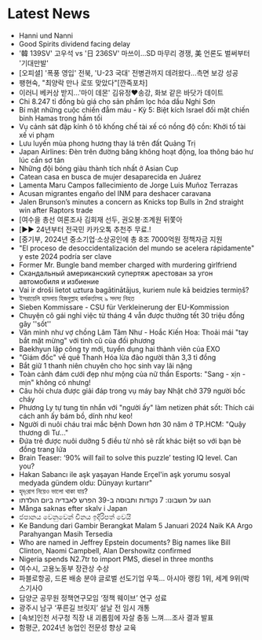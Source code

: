 # Latest News
-  Hanni und Nanni
-  Good Spirits dividend facing delay
-  '韓 139SV' 고우석 vs '日 236SV' 마쓰이…SD 마무리 경쟁, 美 언론도 벌써부터 '기대만발'
-  [오피셜] '폭풍 영입' 전북, 'U-23 국대' 전병관까지 데려왔다...측면 보강 성공
-  팽현숙, "최양락 만나 로또 맞았다"[깐죽포차]
-  이러니 베커상 받지…'마이 데몬' 김유정♥송강, 화보 같은 바닷가 데이트
-  Chi 8.247 tỉ đồng bù giá cho sản phẩm lọc hóa dầu Nghi Sơn
-  Bí mật những cuộc chiến đẫm máu - Kỳ 5: Biệt kích Israel đối mặt chiến binh Hamas trong hầm tối
-  Vụ cảnh sát đập kính ô tô khống chế tài xế có nồng độ cồn: Khởi tố tài xế vi phạm
-  Lưu luyến mùa phong hương thay lá trên đất Quảng Trị
-  Japan Airlines: Đèn trên đường băng không hoạt động, loa thông báo hư lúc cần sơ tán
-  Những đội bóng giàu thành tích nhất ở Asian Cup
-  Catean casa en busca de mujer desaparecida en Juárez
-  Lamenta Maru Campos fallecimiento de Jorge Luis Muñoz Terrazas
-  Acusan migrantes engaño del INM para deshacer caravana
-  Jalen Brunson’s minutes a concern as Knicks top Bulls in 2nd straight win after Raptors trade
-  [여수을 총선 여론조사 김회재 선두, 권오봉·조계원 뒤쫓아
-  [▶▶ 24년부터 전국민 카카오톡 추천주 무료.!
-  [중기부, 2024년 중소기업·소상공인에 총 8조 7000억원 정책자금 지원
-  "El proceso de desoccidentalización del mundo se acelera rápidamente" y este 2024 podría ser clave
-  Former Mr. Bungle band member charged with murdering girlfriend
-  Скандальный американский супертяж арестован за угон автомобиля и избиение
-  Vai ir droši lietot uztura bagātinātājus, kuriem nule kā beidzies termiņš?
-  ইসরায়েলি হামলায় হিজবুল্লাহ কর্মকর্তাসহ ৯ সদস্য নিহত
-  Sieben Kommissare - CSU für Verkleinerung der EU-Kommission
-  Chuyện cô gái nghỉ việc từ tháng 4 vẫn được thưởng tết 30 triệu đồng gây ''sốt''
-  Văn minh như vợ chồng Lâm Tâm Như - Hoắc Kiến Hoa: Thoải mái "tay bắt mặt mừng" với tình cũ của đối phương
-  Baekhyun lập công ty mới, tuyển dụng hai thành viên của EXO
-  "Giám đốc" về quê Thanh Hóa lừa đảo người thân 3,3 tỉ đồng
-  Bắt giữ 1 thanh niên chuyên cho học sinh vay lãi nặng
-  Toàn cảnh đám cưới đẹp như mộng của nữ thần Esports: "Sang - xịn - mịn" không có nhưng!
-  Câu hỏi chưa được giải đáp trong vụ máy bay Nhật chở 379 người bốc cháy
-  Phương Ly tự tung tin nhắn với "người ấy" làm netizen phát sốt: Thích cái cách anh ấy bám bồ, dính như keo!
-  Người dì nuôi cháu trai mắc bệnh Down hơn 30 năm ở TP.HCM: "Quậy thương dì Tư..."
-  Đứa trẻ được nuôi dưỡng 5 điều từ nhỏ sẽ rất khác biệt so với bạn bè đồng trang lứa
-  Brain Teaser: ‘90% will fail to solve this puzzle’ testing IQ level. Can you?
-  Hakan Sabancı ile aşk yaşayan Hande Erçel'in aşk yorumu sosyal medyada gündem oldu: Dünyayı kurtarır"
-  হৃদ্‌রোগ নিয়েও ভালো থাকা যায়?
-  חגגו על חשבונו: 7 נקודות ותבוסה ב-39 הפרש לאבדיה ביום הולדתו
-  Många saknas efter skalv i Japan
-  ජපානය වෙනුවෙන් චීනය ඉදිරිපත් වෙයි
-  Ke Bandung dari Gambir Berangkat Malam 5 Januari 2024 Naik KA Argo Parahyangan Masih Tersedia
-  Who are named in Jeffrey Epstein documents? Big names like Bill Clinton, Naomi Campbell, Alan Dershowitz confirmed
-  Nigeria spends N2.7tr to import PMS, diesel in three months
-  여수시, 고용노동부 장관상 수상
-  파블로항공, 드론 배송 분야 글로벌 선도기업 우뚝... 아시아 랭킹 1위, 세계 9위(박스기사0
-  담양군 공무원 정책연구모임 ‘정책 웨이브’ 연구 성료
-  광주시 남구 ‘푸른길 브릿지’ 설날 전 임시 개통
-  [속보]인천 서구청 직장 내 괴롭힘에 자살 충동 느껴....조사 결과 발표
-  함평군, 2024년 농업인 전문성 향상 교육
